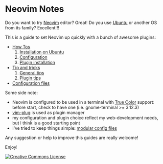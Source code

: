 # Neovim Notes

Do you want to try [Neovim](https://neovim.io/) editor? Great! Do you use [Ubuntu](http://www.ubuntu.com/desktop) or another OS from its family? Excellent!!!

This is a guide to set Neovim up quickly with a bunch of awesome plugins:

- [How Tos](./howto)
  1. [Installation on Ubuntu](./howto/01_NvimInstall.md)
  2. [Configuration](./howto/02_NvimBasicConf.md)
  3. [Plugin installation](./howto/03_NvimPlugins.md)
- [Tip and tricks](./tips)
  1. [General tips](./tips/01_NvimGeneralTips.md)
  2. [Plugin tips](./tips/02_NvimPluginTips.md)
- [Configuration files](./conf)

Some side note:

- Neovim is configured to be used in a terminal with [True Color](https://gist.github.com/XVilka/8346728) support: before start, check to have one (i.e. gnome-terminal >= 3.12.3)
- [vim-plug](https://github.com/junegunn/vim-plug) is used as plugin manager
- my configuration and plugin choice reflect my web-development needs, but I think is a good starting point
- I've tried to keep things simple: [modular config files](https://www.gregjs.com/vim/2016/do-yourself-a-favor-and-modularize-your-vimrc-init-vim/)

Any suggestion or help to improve this guides are really welcome!

Enjoy!

[![Creative Commons License](https://i.creativecommons.org/l/by-sa/4.0/80x15.png)](http://creativecommons.org/licenses/by-sa/4.0/)
